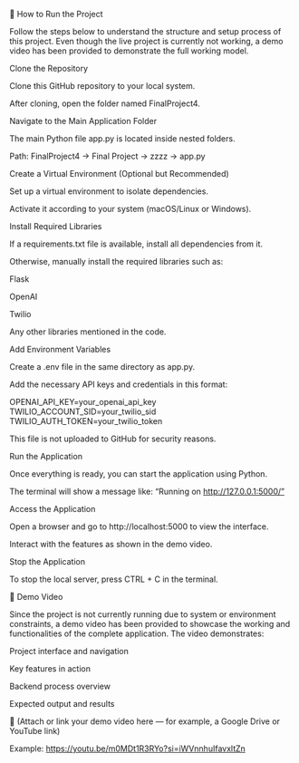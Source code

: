 🚀 How to Run the Project

Follow the steps below to understand the structure and setup process of this project.
Even though the live project is currently not working, a demo video has been provided to demonstrate the full working model.

Clone the Repository

Clone this GitHub repository to your local system.

After cloning, open the folder named FinalProject4.

Navigate to the Main Application Folder

The main Python file app.py is located inside nested folders.

Path: FinalProject4 → Final Project → zzzz → app.py

Create a Virtual Environment (Optional but Recommended)

Set up a virtual environment to isolate dependencies.

Activate it according to your system (macOS/Linux or Windows).

Install Required Libraries

If a requirements.txt file is available, install all dependencies from it.

Otherwise, manually install the required libraries such as:

Flask

OpenAI

Twilio

Any other libraries mentioned in the code.

Add Environment Variables

Create a .env file in the same directory as app.py.

Add the necessary API keys and credentials in this format:

OPENAI_API_KEY=your_openai_api_key
TWILIO_ACCOUNT_SID=your_twilio_sid
TWILIO_AUTH_TOKEN=your_twilio_token


This file is not uploaded to GitHub for security reasons.

Run the Application

Once everything is ready, you can start the application using Python.

The terminal will show a message like:
“Running on http://127.0.0.1:5000/”

Access the Application

Open a browser and go to http://localhost:5000
 to view the interface.

Interact with the features as shown in the demo video.

Stop the Application

To stop the local server, press CTRL + C in the terminal.

🎥 Demo Video

Since the project is not currently running due to system or environment constraints, a demo video has been provided to showcase the working and functionalities of the complete application.
The video demonstrates:

Project interface and navigation

Key features in action

Backend process overview

Expected output and results

📎 (Attach or link your demo video here — for example, a Google Drive or YouTube link)

Example: https://youtu.be/m0MDt1R3RYo?si=iWVnnhuIfavxltZn
